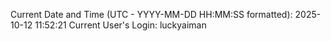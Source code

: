 Current Date and Time (UTC - YYYY-MM-DD HH:MM:SS formatted): 2025-10-12 11:52:21
Current User's Login: luckyaiman
